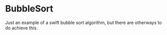 # BubbleSort
Just an example of a swift bubble sort algorithm, but there are otherways to do achieve this.
